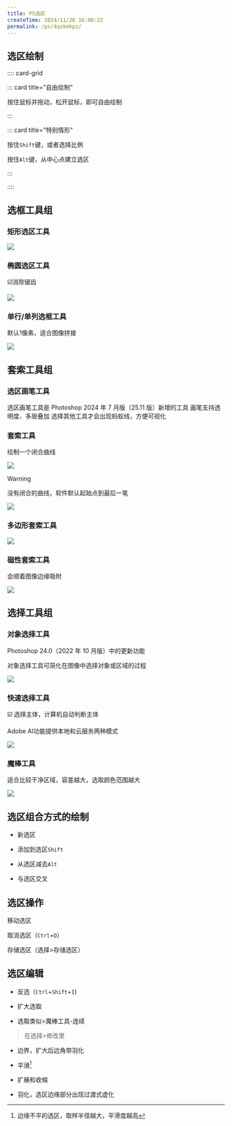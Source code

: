 ```yaml
---
title: PS选区
createTime: 2024/11/28 16:00:22
permalink: /ps/4qzkmkpz/
---
```

## 选区绘制

:::: card-grid

::: card title="自由绘制"

按住鼠标并拖动，松开鼠标，即可自由绘制

:::

::: card title="特别情形"

按住`Shift`键，或者选择比例

按住`Alt`键，从中心点建立选区

:::

::::

## 选框工具组

### 矩形选区工具

![](https://file.iglooblog.top/adobe/%E5%BD%95%E5%B1%8F2025-06-07%2021.46.49.gif)

### 椭圆选区工具

☑️消除锯齿

![](https://file.iglooblog.top/adobe/%E5%BD%95%E5%B1%8F2025-06-07%2021.54.17.gif)


### 单行/单列选框工具

默认1像素，适合图像拼接

![](https://file.iglooblog.top/adobe/%E5%BD%95%E5%B1%8F2025-06-07%2021.56.14.gif)

## 套索工具组

### 选区画笔工具

选区画笔工具是 Photoshop 2024 年 7 月版（25.11 版）新增的工具
画笔支持透明度、多层叠加
选择其他工具才会出现蚂蚁线，方便可视化

### 套索工具

绘制一个闭合曲线

![](https://file.iglooblog.top/adobe/%E5%9B%BE%E5%83%8F.gif)

>[!warning]
>
>没有闭合的曲线，软件默认起始点到最后一笔

![](https://file.iglooblog.top/adobe/%E5%BD%95%E5%B1%8F2025-06-07%2021.59.19.gif)


### 多边形套索工具

![](https://file.iglooblog.top/adobe/%E5%BD%95%E5%B1%8F2025-06-07%2021.59.52.gif)

### 磁性套索工具

会顺着图像边缘吸附

![](https://file.iglooblog.top/adobe/%E5%BD%95%E5%B1%8F2025-06-07%2022.00.17.gif)

## 选择工具组

### 对象选择工具

Photoshop 24.0（2022 年 10 月版）中的更新功能

对象选择工具可简化在图像中选择对象或区域的过程

![](https://file.iglooblog.top/adobe/%E6%88%AA%E5%B1%8F2025-06-07%2022.11.36.png)

### 快速选择工具

☑️ 选择主体，计算机自动判断主体

Adobe AI功能提供本地和云服务两种模式

![](https://file.iglooblog.top/adobe/%E5%BD%95%E5%B1%8F2025-06-07%2022.06.31.gif)

### 魔棒工具

适合比较干净区域，容差越大，选取颜色范围越大

![](https://file.iglooblog.top/adobe/%E5%BD%95%E5%B1%8F2025-06-07%2022.10.42.gif)

## 选区组合方式的绘制

- 新选区

- 添加到选区`Shift`

- 从选区减去`Alt`
- 与选区交叉

## 选区操作

移动选区

取消选区（`Ctrl`+`D`）

存储选区（选择>存储选区）

## 选区编辑

- 反选（`Ctrl`+`Shift`+`I`)

- 扩大选取

- 选取类似=魔棒工具-连续

> 在选择>修改里

- 边界，扩大后边角带羽化

- 平滑[^1]

- 扩展和收缩

- 羽化，选区边缘部分出现过渡式虚化

[^1]:边缘不平的选区，取样半径越大，平滑度越高